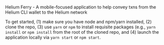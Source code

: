 Helium Ferry - A mobile-focused application to help convey txns from the Helium CLI wallet to the Helium network

To get started, (1) make sure you have node and npm/yarn installed, (2) clone the repo, (3) use `yarn` or `npm` to install requisite packages (e.g., `yarn install` or `npm install` from the root of the cloned repo, and (4) launch the application locally via `yarn start` or `npm start`.
